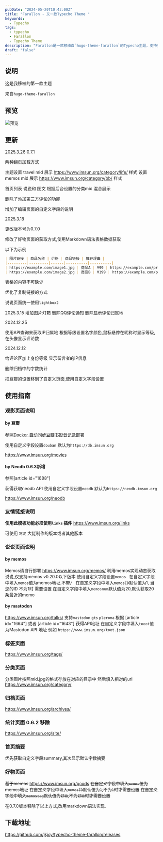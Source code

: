 ```yaml
---
pubDate: "2024-05-20T10:43:00Z"
title: "Farallon - 又一款Typecho Theme "
keywords:
  - Typecho
tags:
  - typecho
  - Farallon
  - Typecho Theme
description: "Farallon是一款移植自`hugo-theme-farallon`的Typecho主题，支持多种自定义功能，如观影页面、友情链接、说说页面等。主题通过Markdown语法实现好物页面的数据获取，并优化了复制链接方式。更新内容包括增加图片灯箱、删除QQ评论通知、显示评论者IP信息等。主题适用于多种插件和API，如豆瓣、Neodb、Memos和Mastodon。"
draft: "false"
---
```


## 说明

这是我移植的第一款主题

来自`hugo-theme-farallon`
 
## 预览

![预览](https://images.0tz.top/yulan.webp)

## 更新
2025.3.26 0.7.1

两种翻页加载方式

主题设置 travel mid 展示 https://www.imsun.org/category/life/ 样式
设置 memos mid 展示 https://www.imsun.org/category/bb/ 样式

首页列表 说说和 图文 根据后台设置的分类mid 混合展示

删除了添加第三方评论的功能

增加了编辑页面的自定义字段的说明


2025.3.18

更改版本号为0.7.0

修改了好物页面的获取方式,使用Markdown语法表格数据获取

以下为示例
```markdown
| 图片链接 | 商品名称 | 价格 | 商品链接 | 推荐理由 |
|---------|---------|------|----------|----------|
| https://example.com/image1.jpg | 商品A | ¥99 | https://example.com/product1 | 这是一个很好的产品 |
| https://example.com/image2.jpg | 商品B | ¥199 | https://example.com/product2 | 非常推荐购买 |
```
表格的内容不可缺少

优化了复制链接的方式

说说页面统一使用`lightbox2`


2025.3.15
增加图片灯箱
删除QQ评论通知
删除显示评论归属地

2024.12.25

使用API查询来获取IP归属地
根据等级设置名字颜色,鼠标悬停在昵称时显示等级,在头像显示评论数


2024.12.12

给评论区加上身份等级
显示留言者的IP信息

删除归档中的字数统计

把豆瓣的设置移到了自定义页面,使用自定义字段设置

## 使用指南

### 观影页面说明

#### by 豆瓣
参照[Docker 自动同步豆瓣书影音记录](https://fatesinger.com/103483)部署

使用自定义字段设置`douban` 默认为`https://db.imsun.org`

https://www.imsun.org/movies

#### by Neodb 0.6.3新增

参照[article id="1688"]

获得获取neodb API
使用自定义字段设置`neodb` 默认为`https://neodb.imsun.org`

https://www.imsun.org/neodb
### 友情链接说明

**使用此模板功能必须使用`links` 插件**
https://www.imsun.org/links
 

可使用 `寒泥` 大佬制作的版本或者其他版本

### 说说页面说明

#### by memos
Memos请自行部署
https://www.imsun.org/memos/
利用memos实现动态获取说说,仅支持memos v0.20.0以下版本
使用自定义字段设置`memos `
在自定义字段中填入`memos`值为memos地址,不带`/ `
在自定义字段中填入`memosID`默认值为1, 当您的ID 不为1时 需要设置 
在自定义字段中填入`memosnum`默认值为20,默认获取20条最近的memo

#### by mastodon
https://www.imsun.org/talks/
支持`mastodon` `gts` `pleroma`
根据 
[article id="1664"]
或者
[article id="1643"]
 获得API地址 
在自定义字段中填入`tooot`值为Mastodon API 地址 例如 `https://www.imsun.org/toot.json`

### 标签页面

https://www.imsun.org/tags/

### 分类页面
分类图片按照mid.jpg的格式存放在对应的目录中
然后填入相对的url
https://www.imsun.org/category/

### 归档页面
https://www.imsun.org/archives/

### 统计页面 0.6.2 移除

https://www.imsun.org/site/

### 首页摘要

优先获取自定义字段summary,其次显示默认字数摘要
### 好物页面
~~基于memos~~ 
https://www.imsun.org/goods
~~在自定义字段中填入`memos`值为memos地址~~
~~在自定义字段中填入`memosID`默认值为`1`,不为`1`时才需要设置~~
~~在自定义字段中填入`memostag`默认值为`好物`,不为`好物`时才需要设置~~

在0.7.0版本移除了以上方式,改用markdown语法实现.


## 下载地址

https://github.com/jkjoy/typecho-theme-farallon/releases